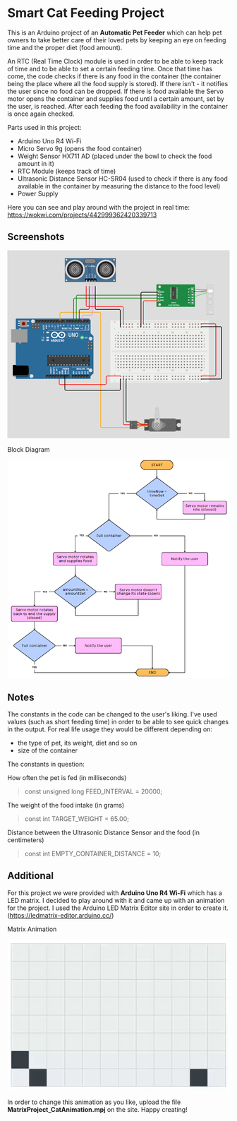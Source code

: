 
# Smart Cat Feeding Project

This is an Arduino project of an **Automatic Pet Feeder** which can help pet owners to take better care of their loved pets by keeping an eye on feeding time and the proper diet (food amount). 

An RTC (Real Time Clock) module is used in order to be able to keep track of time and to be able to set a certain feeding time. Once that time has come, the code checks if there is any food in the container (the container being the place where all the food supply is stored). If there isn't - it notifies the user since no food can be dropped. If there is food available the Servo motor opens the container and supplies food until a certain amount, set by the user, is reached. After each feeding the food availability in the container is once again checked.

Parts used in this project:
- Arduino Uno R4 Wi-Fi
- Micro Servo 9g (opens the food container)
- Weight Sensor HX711 AD (placed under the bowl to check the food amount in it)
- RTC Module (keeps track of time)
- Ultrasonic Distance Sensor HC-SR04 (used to check if there is any food available in the container by measuring the distance to the food level)
- Power Supply 


Here you can see and play around with the project in real time: https://wokwi.com/projects/442999362420339713

## Screenshots

![Diagram](/images/project.png?raw=true "Project Diagram")


Block Diagram

![Block Diagram](/images/BlockDiagram.png?raw=true "Project Block Diagram")




## Notes

The constants in the code can be changed to the user's liking. I've used values (such as short feeding time) in order to be able to see quick changes in the output. For real life usage they would be different depending on:
- the type of pet, its weight, diet and so on
- size of the container


The constants in question:

How often the pet is fed (in milliseconds)
> const unsigned long FEED_INTERVAL = 20000;

The weight of the food intake (in grams)
> const int TARGET_WEIGHT = 65.00;

Distance between the Ultrasonic Distance Sensor and the food (in centimeters)
> const int EMPTY_CONTAINER_DISTANCE = 10; 



## Additional

For this project we were provided with **Arduino Uno R4 Wi-Fi** which has a LED matrix. I decided to play around with it and came up with an animation for the project. 
I used the Arduino LED Matrix Editor site in order to create it. (https://ledmatrix-editor.arduino.cc/) 


Matrix Animation

![Animation](/images/ArduinoMatrixAnimation.gif?raw=true "Matrix Animation")



In order to change this animation as you like, upload the file **MatrixProject_CatAnimation.mpj** on the site. Happy creating!
